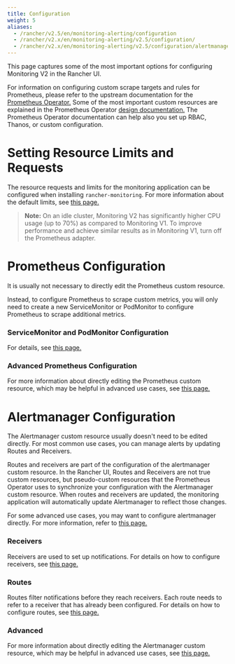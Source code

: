 ```yaml
---
title: Configuration
weight: 5
aliases:
  - /rancher/v2.5/en/monitoring-alerting/configuration
  - /rancher/v2.x/en/monitoring-alerting/v2.5/configuration/
  - /rancher/v2.x/en/monitoring-alerting/v2.5/configuration/alertmanager/
---
```


This page captures some of the most important options for configuring Monitoring V2 in the Rancher UI.

For information on configuring custom scrape targets and rules for Prometheus, please refer to the upstream documentation for the [Prometheus Operator.](https://github.com/prometheus-operator/prometheus-operator) Some of the most important custom resources are explained in the Prometheus Operator [design documentation.](https://github.com/prometheus-operator/prometheus-operator/blob/master/Documentation/design.md) The Prometheus Operator documentation can help also you set up RBAC, Thanos, or custom configuration. 

# Setting Resource Limits and Requests

The resource requests and limits for the monitoring application can be configured when installing `rancher-monitoring`. For more information about the default limits, see [this page.](../reference-guides/monitoring-v2-configuration/helm-chart-options.md#configuring-resource-limits-and-requests)

>**Note:** On an idle cluster, Monitoring V2 has significantly higher CPU usage (up to 70%) as compared to Monitoring V1. To improve performance and achieve similar results as in Monitoring V1, turn off the Prometheus adapter.

# Prometheus Configuration

It is usually not necessary to directly edit the Prometheus custom resource.

Instead, to configure Prometheus to scrape custom metrics, you will only need to create a new ServiceMonitor or PodMonitor to configure Prometheus to scrape additional metrics.


### ServiceMonitor and PodMonitor Configuration

For details, see [this page.](../reference-guides/monitoring-v2-configuration/servicemonitors-and-podmonitors.md)

### Advanced Prometheus Configuration

For more information about directly editing the Prometheus custom resource, which may be helpful in advanced use cases, see [this page.](../how-to-guides/advanced-user-guides/monitoring-v2-configuration-guides/advanced-configuration/prometheus.md)

# Alertmanager Configuration

The Alertmanager custom resource usually doesn't need to be edited directly. For most common use cases, you can manage alerts by updating Routes and Receivers.

Routes and receivers are part of the configuration of the alertmanager custom resource. In the Rancher UI, Routes and Receivers are not true custom resources, but pseudo-custom resources that the Prometheus Operator uses to synchronize your configuration with the Alertmanager custom resource. When routes and receivers are updated, the monitoring application will automatically update Alertmanager to reflect those changes.

For some advanced use cases, you may want to configure alertmanager directly. For more information, refer to [this page.](../how-to-guides/advanced-user-guides/monitoring-v2-configuration-guides/advanced-configuration/alertmanager.md)

### Receivers

Receivers are used to set up notifications. For details on how to configure receivers, see [this page.](../reference-guides/monitoring-v2-configuration/receivers.md)
### Routes

Routes filter notifications before they reach receivers. Each route needs to refer to a receiver that has already been configured. For details on how to configure routes, see [this page.](../reference-guides/monitoring-v2-configuration/routes.md)

### Advanced

For more information about directly editing the Alertmanager custom resource, which may be helpful in advanced use cases, see [this page.](../how-to-guides/advanced-user-guides/monitoring-v2-configuration-guides/advanced-configuration/alertmanager.md)